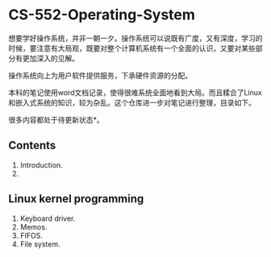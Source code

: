 # CS-552-Operating-System

想要学好操作系统，并非一朝一夕。操作系统可以说既有广度，又有深度，学习的时候，要注意有大局观，既要对整个计算机系统有一个全面的认识，又要对某些部分有更加深入的见解。

操作系统向上为用户软件提供服务，下承硬件资源的分配。

本科的笔记使用word文档记录，使得很难系统全面地看到大局。而且糅合了Linux和嵌入式系统的知识，较为杂乱。这个仓库进一步对笔记进行整理，目录如下。

很多内容都处于待更新状态*。
## Contents
1. Introduction.
2. 

## Linux kernel programming
1. Keyboard driver.
2. Memos.
3. FIFOS.
4. File system.


